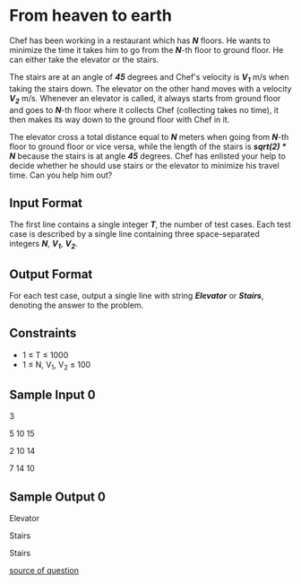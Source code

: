 # From heaven to earth

Chef has been working in a restaurant which has **_N_** floors. He wants to minimize the time it takes him to go from the **_N_**-th floor to ground floor. He can either take the elevator or the stairs.

The stairs are at an angle of **_45_** degrees and Chef's velocity is **_V<sub>1</sub>_** m/s when taking the stairs down. The elevator on the other hand moves with a velocity **_V<sub>2</sub>_** m/s. Whenever an elevator is called, it always starts from ground floor and goes to **_N_**-th floor where it collects Chef (collecting takes no time), it then makes its way down to the ground floor with Chef in it.

The elevator cross a total distance equal to **_N_** meters when going from **_N_**-th floor to ground floor or vice versa, while the length of the stairs is **_sqrt(2) \* N_** because the stairs is at angle **_45_** degrees.
Chef has enlisted your help to decide whether he should use stairs or the elevator to minimize his travel time. Can you help him out?

## Input Format

The first line contains a single integer **_T_**, the number of test cases. Each test case is described by a single line containing three space-separated integers **_N_**, **_V<sub>1</sub>_**, **_V<sub>2</sub>_**.

## Output Format

For each test case, output a single line with string **_Elevator_** or **_Stairs_**, denoting the answer to the problem.

## Constraints

- 1 ≤ T ≤ 1000
- 1 ≤ N, V<sub>1</sub>, V<sub>2</sub> ≤ 100

## Sample Input 0

3

5 10 15

2 10 14

7 14 10

## Sample Output 0

Elevator

Stairs

Stairs

[source of question](https://www.codechef.com/problems/ELEVSTRS)
